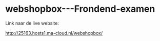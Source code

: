 # webshopbox---Frondend-examen


Link naar de live website:


http://25163.hosts1.ma-cloud.nl/webshopbox/

